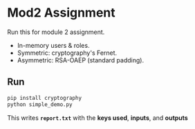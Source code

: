 # Mod2 Assignment

Run this for module 2 assignment.

- In-memory users & roles.
- Symmetric: cryptography's Fernet.
- Asymmetric: RSA-OAEP (standard padding).

## Run
```bash
pip install cryptography
python simple_demo.py
```
This writes **`report.txt`** with the **keys used**, **inputs**, and **outputs**

